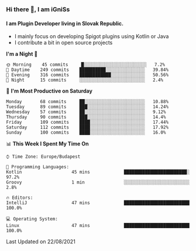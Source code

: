 ### Hi there 👋, I am iGniSs

#### I am Plugin Developer living in Slovak Republic.
- I mainly focus on developing Spigot plugins using Kotlin or Java
- I contribute a bit in open source projects

<!--START_SECTION:waka-->
**I'm a Night 🦉** 

```text
🌞 Morning    45 commits     █░░░░░░░░░░░░░░░░░░░░░░░░   7.2% 
🌆 Daytime    249 commits    ██████████░░░░░░░░░░░░░░░   39.84% 
🌃 Evening    316 commits    ████████████░░░░░░░░░░░░░   50.56% 
🌙 Night      15 commits     ░░░░░░░░░░░░░░░░░░░░░░░░░   2.4%

```
📅 **I'm Most Productive on Saturday** 

```text
Monday       68 commits     ██░░░░░░░░░░░░░░░░░░░░░░░   10.88% 
Tuesday      89 commits     ███░░░░░░░░░░░░░░░░░░░░░░   14.24% 
Wednesday    57 commits     ██░░░░░░░░░░░░░░░░░░░░░░░   9.12% 
Thursday     90 commits     ███░░░░░░░░░░░░░░░░░░░░░░   14.4% 
Friday       109 commits    ████░░░░░░░░░░░░░░░░░░░░░   17.44% 
Saturday     112 commits    ████░░░░░░░░░░░░░░░░░░░░░   17.92% 
Sunday       100 commits    ████░░░░░░░░░░░░░░░░░░░░░   16.0%

```


📊 **This Week I Spent My Time On** 

```text
⌚︎ Time Zone: Europe/Budapest

💬 Programming Languages: 
Kotlin                   45 mins             ████████████████████████░   97.2% 
Groovy                   1 min               ░░░░░░░░░░░░░░░░░░░░░░░░░   2.8%

🔥 Editors: 
IntelliJ                 47 mins             █████████████████████████   100.0%

💻 Operating System: 
Linux                    47 mins             █████████████████████████   100.0%

```


 Last Updated on 22/08/2021
<!--END_SECTION:waka-->